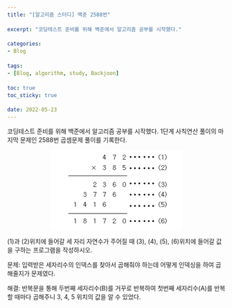 ```yaml
--- 
title: "[알고리즘 스터디] 백준 2588번" 

excerpt: "코딩테스트 준비를 위해 백준에서 알고리즘 공부를 시작했다." 

categories: 
- Blog 

tags: 
- [Blog, algorithm, study, Backjoon]

toc: true
toc_sticky: true

date: 2022-05-23
--- 
```


코딩테스트 준비를 위해 백준에서 알고리즘 공부를 시작했다.
1단계 사칙연산 풀이의 마지막 문제인 2588번 곱셈문제 풀이를 기록한다.

<center><img src="/assets/images/1.png"></center>

(1)과 (2)위치에 들어갈 세 자리 자연수가 주어질 때 (3), (4), (5), (6)위치에 들어갈 값을 구하는 프로그램을 작성하시오.

문제: 입력받은 세자리수의 인덱스를 찾아서 곱해줘야 하는데 어떻게 인덱싱을 하여 곱해줄지가 문제였다.

해결: 반복문을 통해 두번째 세자리수(B)를 거꾸로 반복하여 첫번째 세자리수(A)를 반복할 때마다 곱해주니 3, 4, 5 위치의 값을 알 수 있었다.
<script src="https://gist.github.com/Jooney-95/c01302e3e30577e135f9027b28acf655.js"></script>
